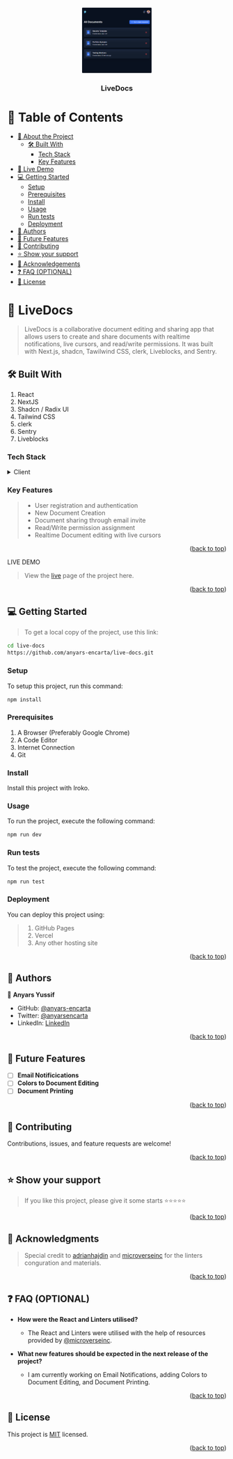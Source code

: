 <a name="readme-top"></a>

<div align="center">

 <!-- LOGO -->

  <img src="/public/assets/images/banner.png" alt="logo" width="160"  height="auto" />
  <br/>

<!-- MAIN HEADING -->

  <h3><b>LiveDocs</b></h3>

</div>

<!-- TABLE OF CONTENTS -->
# 📗 Table of Contents

- [📖 About the Project](#about-project)
  - [🛠 Built With](#built-with)
    - [Tech Stack](#tech-stack)
    - [Key Features](#key-features)
- [🚀 Live Demo](#live-demo)
- [💻 Getting Started](#getting-started)
  - [Setup](#setup)
  - [Prerequisites](#prerequisites)
  - [Install](#install)
  - [Usage](#usage)
  - [Run tests](#run-tests)
  - [Deployment](#deployment)
- [👥 Authors](#authors)
- [🔭 Future Features](#future-features)
- [🤝 Contributing](#contributing)
- [⭐️ Show your support](#support)
- [🙏 Acknowledgements](#acknowledgements)
- [❓ FAQ (OPTIONAL)](#faq)
- [📝 License](#license)

<!-- INTRO -->
# 📖 LiveDocs<a name="about-project"></a>

> LiveDocs is a collaborative document editing and sharing app that allows users to create and share documents with realtime notifications, live cursors, and read/write permissions. It was built with Next.js, shadcn, Tawilwind CSS, clerk, Liveblocks, and Sentry.

## 🛠 Built With <a name="built-with"></a>
1. React
2. NextJS
3. Shadcn / Radix UI
4. Tailwind CSS
5. clerk
6. Sentry
7. Liveblocks

### Tech Stack <a name="tech-stack"></a>

<details>
  <summary>Client</summary>
  <ul>
    <li><a href="https://reactjs.org/">React</a></li>
    <li><a href="https://nextjs.org/">NextJS</a></li>
    <li><a href="https://ui.shadcn.com/">Shadcn / Radix UI</a></li>
    <li><a href="https://tailwindcss.com/">Tailwind CSS</a></li>
    <li><a href="https://clerk.com/">Clerk</a></li>
    <li><a href="https://sentry.io/">Sentry</a></li>
    <li><a href="https://liveblocks.io/">Liveblocks</a></li>
  </ul>
</details>

<!-- Features -->

### Key Features <a name="key-features"></a>

> - User registration and authentication
> - New Document Creation
> - Document sharing through email invite
> - Read/Write permission assignment
> - Realtime Document editing with live cursors

<p align="right">(<a href="#readme-top">back to top</a>)</p>

<!-- LIVE DEMO -->

LIVE DEMO

> View the [live](live-docs-encarta.vercel.app) page of the project here.

<p align="right">(<a href="#readme-top">back to top</a>)</p>

<!-- GETTING STARTED -->

## 💻 Getting Started <a name="getting-started"></a>

> To get a local copy of the project, use this link:
> 
```sh
cd live-docs
https://github.com/anyars-encarta/live-docs.git
```

<!-- SETUP -->
### Setup

To setup this project, run this command:

```sh
npm install
```
### Prerequisites

1. A Browser (Preferably Google Chrome)
2. A Code Editor
3. Internet Connection
4. Git

<!-- INSTALL -->
### Install

Install this project with Iroko.

### Usage

To run the project, execute the following command:

```sh
npm run dev
```

### Run tests
To test the project, execute the following command:
```sh
npm run test
```
### Deployment

You can deploy this project using:
> 1. GitHub Pages
> 2. Vercel
> 3. Any other hosting site

<p align="right">(<a href="#readme-top">back to top</a>)</p>

<!-- AUTHORS -->
## 👥 Authors <a name="authors"></a>

👤 **Anyars Yussif**

- GitHub: [@anyars-encarta](https://github.com/anyars-encarta)
- Twitter: [@anyarsencarta](https://twitter.com/anyarsencarta)
- LinkedIn: [LinkedIn](https://www.linkedin.com/in/anyars-yussif/)


<p align="right">(<a href="#readme-top">back to top</a>)</p>

## 🔭 Future Features <a name="future-features"></a>

- [ ] **Email Notificications**
- [ ] **Colors to Document Editing**
- [ ] **Document Printing**

<p align="right">(<a href="#readme-top">back to top</a>)</p>

<!-- CONTRIBUTION -->
## 🤝 Contributing <a name="contributing"></a>

Contributions, issues, and feature requests are welcome!

<p align="right">(<a href="#readme-top">back to top</a>)</p>

<!--SUPPORT -->

## ⭐️ Show your support <a name="support"></a>

> If you like this project, please give it some starts ⭐️⭐️⭐️⭐️⭐️

<p align="right">(<a href="#readme-top">back to top</a>)</p>

<!-- ACKNOWLEDGEMENTS -->
## 🙏 Acknowledgments <a name="acknowledgements"></a>

> Special credit to [adrianhajdin](https://github.com/adrianhajdin) and [microverseinc](https://github.com/microverseinc) for the linters conguration and materials.

<p align="right">(<a href="#readme-top">back to top</a>)</p>

<!-- FAQS -->
## ❓ FAQ (OPTIONAL) <a name="faq"></a>

- **How were the React and Linters utilised?**

  - The React and Linters were utilised with the help of resources provided by [@microverseinc](https://github.com/microverseinc).

- **What new features should be expected in the next release of the project?**

  - I am currently working on Email Notifications, adding Colors to Document Editing, and Document Printing.

<p align="right">(<a href="#readme-top">back to top</a>)</p>

<!-- LICENSE -->

## 📝 License <a name="license"></a>

This project is [MIT](./LICENSE) licensed.

<p align="right">(<a href="#readme-top">back to top</a>)</p>
